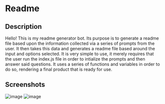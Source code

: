 # Readme

## Description
Hello! This is my readme generator bot. Its purpose is to generate a readme file based upon the information collected
via a series of prompts from the user. It then takes this data and generates a readme file based around the input and
options selected. It is very simple to use, it merely requires that the user run the index.js file in order to intialize
the prompts and then answer said questions. It uses a series of functions and variables in order to do so, rendering a final product
that is ready for use.

## Screenshots

![image](https://github.com/Jake66Martin/readme/assets/139023505/c5fda307-2c58-4ac9-9924-2ea7107b4df8)
![image](https://github.com/Jake66Martin/readme/assets/139023505/5c51f425-c477-41b7-9a23-8c9b44e198ba)
